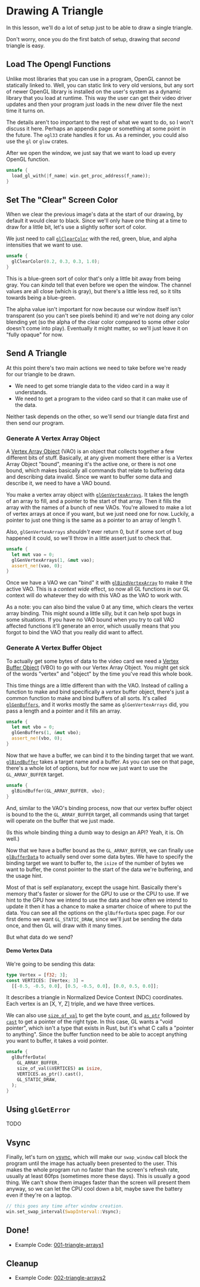 # Drawing A Triangle

In this lesson, we'll do a lot of setup just to be able to draw a single
triangle.

Don't worry, once you do the first batch of setup, drawing that _second_
triangle is easy.

## Load The Opengl Functions

Unlike most libraries that you can use in a program, OpenGL cannot be statically
linked to. Well, you can static link to very old versions, but any sort of newer
OpenGL library is installed on the user's system as a dynamic library that you
load at runtime. This way the user can get their video driver updates and then your program just loads in the new driver file the next time it turns on.

The details aren't too important to the rest of what we want to do, so I won't
discuss it here. Perhaps an appendix page or something at some point in the
future. The `ogl33` crate handles it for us. As a reminder, you could also use
the `gl` or `glow` crates.

After we open the window, we just say that we want to load up every OpenGL
function.

```rust
unsafe {
  load_gl_with(|f_name| win.get_proc_address(f_name));
}
```

## Set The "Clear" Screen Color

When we clear the previous image's data at the start of our drawing, by default it would clear to black. Since we'll only have one thing at a time to draw for a little bit, let's use a slightly softer sort of color.

We just need to call
[`glClearColor`](https://www.khronos.org/registry/OpenGL-Refpages/gl4/html/glClearColor.xhtml)
with the red, green, blue, and alpha intensities that we want to use.

```rust
unsafe {
  glClearColor(0.2, 0.3, 0.3, 1.0);
}
```

This is a blue-green sort of color that's only a little bit away from being
gray. You can _kinda_ tell that even before we open the window. The channel
values are all close (which is gray), but there's a little less red, so it tilts
towards being a blue-green.

The alpha value isn't important for now because our window itself isn't
transparent (so you can't see pixels behind it) and we're not doing any color
blending yet (so the alpha of the clear color compared to some other color
doesn't come into play). Eventually it might matter, so we'll just leave it on
"fully opaque" for now.

## Send A Triangle

At this point there's two main actions we need to take before we're ready for our triangle to be drawn.

* We need to get some triangle data to the video card in a way it understands.
* We need to get a program to the video card so that it can make use of the data.

Neither task depends on the other, so we'll send our triangle data first and
then send our program.

### Generate A Vertex Array Object

A [Vertex Array
Object](https://www.khronos.org/opengl/wiki/Vertex_Specification#Vertex_Array_Object)
(VAO) is an object that collects together a few different bits of stuff.
Basically, at any given moment there either is a Vertex Array Object "bound",
meaning it's the active one, or there is not one bound, which makes basically
all commands that relate to buffering data and describing data invalid. Since we
want to buffer some data and describe it, we need to have a VAO bound.

You make a vertex array object with
[`glGenVertexArrays`](https://www.khronos.org/registry/OpenGL-Refpages/gl4/html/glGenVertexArrays.xhtml).
It takes the length of an array to fill, and a pointer to the start of that
array. Then it fills the array with the names of a bunch of new VAOs. You're
allowed to make a lot of vertex arrays at once if you want, but we just need one
for now. Luckily, a pointer to just one thing is the same as a pointer to an
array of length 1.

Also, `glGenVertexArrays` _shouldn't_ ever return 0, but if some sort of bug
happened it could, so we'll throw in a little assert just to check that.

```rust
unsafe {
  let mut vao = 0;
  glGenVertexArrays(1, &mut vao);
  assert_ne!(vao, 0);
}
```

Once we have a VAO we can "bind" it with
[`glBindVertexArray`](https://www.khronos.org/registry/OpenGL-Refpages/gl4/html/glBindVertexArray.xhtml)
to make it the active VAO. This is a _context wide_ effect, so now all GL
functions in our GL context will do whatever they do with this VAO as the VAO to
work with.

As a note: you can also bind the value 0 at any time, which clears the vertex
array binding. This might sound a little silly, but it can help spot bugs in
some situations. If you have no VAO bound when you try to call VAO affected
functions it'll generate an error, which usually means that you forgot to bind
the VAO that you really did want to affect.

### Generate A Vertex Buffer Object

To actually get some bytes of data to the video card we need a [Vertex Buffer
Object](https://www.khronos.org/opengl/wiki/Vertex_Specification#Vertex_Buffer_Object)
(VBO) to go with our Vertex Array Object. You might get sick of the words
"vertex" and "object" by the time you've read this whole book.

This time things are a little different than with the VAO. Instead of calling a
function to make and bind specifically a _vertex_ buffer object, there's just a
common function to make and bind buffers of all sorts. It's called
[`glGenBuffers`](https://www.khronos.org/registry/OpenGL-Refpages/gl4/html/glGenBuffers.xhtml),
and it works mostly the same as `glGenVertexArrays` did, you pass a length and a
pointer and it fills an array.

```rust
unsafe {
  let mut vbo = 0;
  glGenBuffers(1, &mut vbo);
  assert_ne!(vbo, 0);
}
```

Now that we have a buffer, we can bind it to the binding target that we want.
[`glBindBuffer`](https://www.khronos.org/registry/OpenGL-Refpages/gl4/html/glBindBuffer.xhtml)
takes a target name and a buffer. As you can see on that page, there's a whole
lot of options, but for now we just want to use the `GL_ARRAY_BUFFER` target.

```rust
unsafe {
  glBindBuffer(GL_ARRAY_BUFFER, vbo);
}
```

And, similar to the VAO's binding process, now that our vertex buffer object is
bound to the the `GL_ARRAY_BUFFER` target, all commands using that target will
operate on the buffer that we just made.

(Is this whole binding thing a dumb way to design an API? Yeah, it is. Oh well.)

Now that we have a buffer bound as the `GL_ARRAY_BUFFER`, we can finally use [`glBufferData`](https://www.khronos.org/registry/OpenGL-Refpages/gl4/html/glBufferData.xhtml) to actually send over some data bytes. We have to specify the binding target we want to buffer to, the `isize` of the number of bytes we want to buffer, the const pointer to the start of the data we're buffering, and the usage hint.

Most of that is self explanatory, except the usage hint. Basically there's
memory that's faster or slower for the GPU to use or the CPU to use. If we hint
to the GPU how we intend to use the data and how often we intend to update it
then it has a chance to make a smarter choice of where to put the data. You can
see all the options on the `glBufferData` spec page. For our first demo we want
`GL_STATIC_DRAW`, since we'll just be sending the data once, and then GL will
draw with it many times.

But what data do we send?

#### Demo Vertex Data

We're going to be sending this data:

```rust
type Vertex = [f32; 3];
const VERTICES: [Vertex; 3] =
  [[-0.5, -0.5, 0.0], [0.5, -0.5, 0.0], [0.0, 0.5, 0.0]];
```

It describes a triangle in Normalized Device Context (NDC) coordinates. Each
vertex is an [X, Y, Z] triple, and we have three vertices.

We can also use
[`size_of_val`](https://doc.rust-lang.org/core/mem/fn.size_of_val.html) to get
the byte count, and
[`as_ptr`](https://doc.rust-lang.org/std/primitive.slice.html#method.as_ptr)
followed by
[`cast`](https://doc.rust-lang.org/std/primitive.pointer.html#method.cast) to
get a pointer of the right type. In this case, GL wants a "void pointer", which
isn't a type that exists in Rust, but it's what C calls a "pointer to anything".
Since the buffer function need to be able to accept anything you want to buffer,
it takes a void pointer.

```rust
unsafe {
  glBufferData(
    GL_ARRAY_BUFFER,
    size_of_val(&VERTICES) as isize,
    VERTICES.as_ptr().cast(),
    GL_STATIC_DRAW,
  );
}
```



## Using `glGetError`

TODO

## Vsync

Finally, let's turn on
[vsync](https://en.wikipedia.org/wiki/Screen_tearing#Vertical_synchronization),
which will make our `swap_window` call block the program until the image has
actually been presented to the user. This makes the whole program run no faster
than the screen's refresh rate, usually at least 60fps (sometimes more these
days). This is usually a good thing. We can't show them images faster than the
screen will present them anyway, so we can let the CPU cool down a bit, maybe
save the battery even if they're on a laptop.

```rust
// this goes any time after window creation.
win.set_swap_interval(SwapInterval::Vsync);
```

## Done!

* Example Code: [001-triangle-arrays1](https://github.com/rust-tutorials/learn-opengl/blob/master/examples/001-triangle-arrays1.rs)

## Cleanup

* Example Code: [002-triangle-arrays2](https://github.com/rust-tutorials/learn-opengl/blob/master/examples/002-triangle-arrays2.rs)
